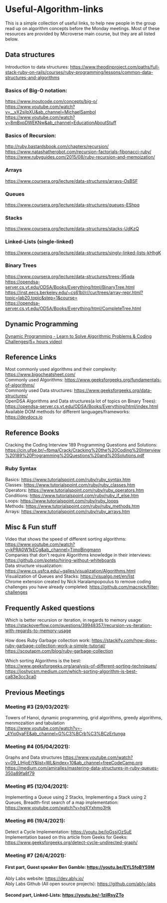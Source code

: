 # Useful-Algorithm-links

This is a simple collection of useful links, to help new people in the group read up on algorithm concepts before the Monday meetings. Most of these resources are provided by Microverse main course, but they are all listed below.

## Data structures

Introduction to data structures: https://www.theodinproject.com/paths/full-stack-ruby-on-rails/courses/ruby-programming/lessons/common-data-structures-and-algorithms

### Basics of Big-O notation:

https://www.inoutcode.com/concepts/big-o/  
https://www.youtube.com/watch?v=__vX2sjlpXU&ab_channel=MichaelSambol  
https://www.youtube.com/watch?v=8mBxpDWEKNw&ab_channel=EducationAboutStuff  

### Basics of Recursion:

http://ruby.bastardsbook.com/chapters/recursion/  
https://www.natashatherobot.com/recursion-factorials-fibonacci-ruby/  
https://www.rubyguides.com/2015/08/ruby-recursion-and-memoization/  

### Arrays

https://www.coursera.org/lecture/data-structures/arrays-OsBSF

### Queues

https://www.coursera.org/lecture/data-structures/queues-EShpq

### Stacks

https://www.coursera.org/lecture/data-structures/stacks-UdKzQ

### Linked-Lists (single-linked)

https://www.coursera.org/lecture/data-structures/singly-linked-lists-kHhgK

### Binary Trees
https://www.coursera.org/lecture/data-structures/trees-95qda  
https://opendsa-server.cs.vt.edu/ODSA/Books/Everything/html/BinaryTree.html  
https://inst.eecs.berkeley.edu/~cs61bl/r//cur/trees/array-repr.html?topic=lab20.topic&step=1&course=  
https://opendsa-server.cs.vt.edu/ODSA/Books/Everything/html/CompleteTree.html  

## Dynamic Programming
[Dynamic Programming - Learn to Solve Algorithmic Problems & Coding Challenges(5+ hours video)](https://www.youtube.com/watch?v=oBt53YbR9Kk&list=PLSurF7AG96ezGTQvrLGLGlbP_mEyWia4R&index=13&t=279s)

## Reference Links

Most commonly used algorithms and their complexity: https://www.bigocheatsheet.com/   
Commonly used Algorithms: https://www.geeksforgeeks.org/fundamentals-of-algorithms/   
Commonly used Data structures: https://www.geeksforgeeks.org/data-structures/   
OpenDSA Algorithms and Data structures(a lot of topics on Binary Trees): https://opendsa-server.cs.vt.edu/ODSA/Books/Everything/html/index.html  
Available DOM methods for different languages/frameworks: https://devdocs.io  

## Reference Books

Cracking the Coding Interview 189 Programming Questions and Solutions: https://cin.ufpe.br/~fbma/Crack/Cracking%20the%20Coding%20Interview%20189%20Programming%20Questions%20and%20Solutions.pdf  


### Ruby Syntax

Basics: https://www.tutorialspoint.com/ruby/ruby_syntax.htm  
Classes: https://www.tutorialspoint.com/ruby/ruby_classes.htm  
Operators: https://www.tutorialspoint.com/ruby/ruby_operators.htm  
Conditions: https://www.tutorialspoint.com/ruby/ruby_if_else.htm  
Loops: https://www.tutorialspoint.com/ruby/ruby_loops  
Methods: https://www.tutorialspoint.com/ruby/ruby_methods.htm  
Arrays: https://www.tutorialspoint.com/ruby/ruby_arrays.htm  

## Misc & Fun stuff

Video that shows the speed of different sorting algorithms: https://www.youtube.com/watch?v=kPRA0W1kECg&ab_channel=TimoBingmann  
Companies that don't require Algorithms knowledge in their interviews: https://github.com/poteto/hiring-without-whiteboards  
Data structure visualization: https://www.cs.usfca.edu/~galles/visualization/Algorithms.html  
Visualization of Queues and Stacks: https://visualgo.net/en/list  
Chrome extension created by Nick Haralampopoulus to remove coding challenges you have already completed: https://github.com/macnick/filter-challenges  

## Frequently Asked questions

Which is better recursion or iteration, in regards to memory usage: https://stackoverflow.com/questions/39948357/recursion-vs-iteration-with-regards-to-memory-usage  

How does Ruby Garbage collection work: https://stackify.com/how-does-ruby-garbage-collection-work-a-simple-tutorial/
                                       https://scoutapm.com/blog/ruby-garbage-collection  

Which sorting Algorithms is the best: https://www.geeksforgeeks.org/analysis-of-different-sorting-techniques/  
                                      https://joshycsm.medium.com/which-sorting-algorithm-is-best-ca83e3cc3ca0  


## Previous Meetings
### Meeting #3 (29/03/2021):
 Towers of Hanoi, dynamic programming, grid algorithms, greedy algorithms, menmozaition and tabulation  
https://www.youtube.com/watch?v=-_4Yio0yaFE&ab_channel=G%C3%BCrb%C3%BCzErtunga

### Meeting #4 (05/04/2021):  
  Graphs and Data structures
https://www.youtube.com/watch?v=09_LlHjoEiY&list=WL&index=10&ab_channel=freeCodeCamp.org  
https://medium.com/amiralles/mastering-data-structures-in-ruby-queues-350a89fa8f79  

### Meeting #5 (12/04/2021):  
Implementing a Queue using 2 Stacks, Implementing a Stack using 2 Queues, Breadth-first search of a map implementation: https://www.youtube.com/watch?v=hgXYxhmo3Hk  

### Meeting #6 (19/4/2021):  
Detect a Cycle Implementation: https://youtu.be/IoGssiOzSuE  
Implementation based on this article from Geeks for Geeks: https://www.geeksforgeeks.org/detect-cycle-undirected-graph/  

### Meeting #7 (26/4/2021):  
#### First part, Guest speaker Ben Gamble: https://youtu.be/EYL5foBY59M  
Ably Labs website: https://dev.ably.io/  
Ably Labs Github (All open source projects): https://github.com/ably-labs  
#### Second part, Linked-Lists: https://youtu.be/-1zilRsyZTo  